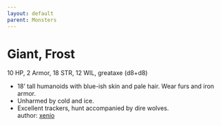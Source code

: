 ```yaml
---
layout: default
parent: Monsters 
--- 
```

# Giant, Frost
10 HP, 2 Armor, 18 STR, 12 WIL, greataxe (d8+d8)  
- 18’ tall humanoids with blue-ish skin and pale hair.   Wear furs and iron armor.  
- Unharmed by cold and ice.  
- Excellent trackers, hunt accompanied by dire wolves.  
author: [xenio](https://xenioinabottle.blogspot.com/2021/02/classic-monsters-for-cairnito-part-1.html) 
